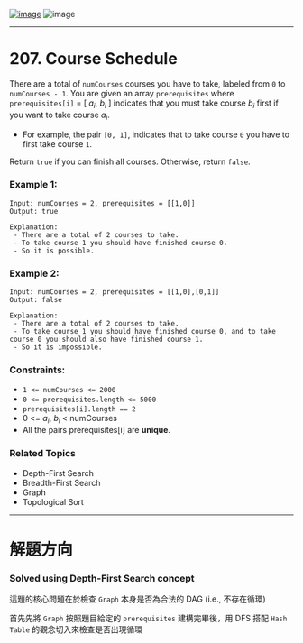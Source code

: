 [![image](https://img.shields.io/badge/Leetcode-Link-blue?logo=leetcode)](https://leetcode.com/problems/course-schedule/)
![image](https://img.shields.io/badge/Difficulty-Medium-yellow)

---

# 207. Course Schedule

There are a total of `numCourses` courses you have to take, labeled from `0` to `numCourses - 1`. You are given an array `prerequisites` where `prerequisites[i]` = [ $a_i$, $b_i$ ] indicates that you must take course $b_i$  first if you want to take course $a_i$.

- For example, the pair `[0, 1]`, indicates that to take course `0` you have to first take course `1`.

Return `true` if you can finish all courses. Otherwise, return `false`.

### Example 1:

```
Input: numCourses = 2, prerequisites = [[1,0]]
Output: true

Explanation:
 - There are a total of 2 courses to take. 
 - To take course 1 you should have finished course 0. 
 - So it is possible.
```

### Example 2:

```
Input: numCourses = 2, prerequisites = [[1,0],[0,1]]
Output: false

Explanation:
 - There are a total of 2 courses to take. 
 - To take course 1 you should have finished course 0, and to take course 0 you should also have finished course 1.
 - So it is impossible.
```

### Constraints:

- `1 <= numCourses <= 2000`
- `0 <= prerequisites.length <= 5000`
- `prerequisites[i].length == 2`
- 0 <= $a_i$, $b_i$ < numCourses
- All the pairs prerequisites[i] are **unique**.

### Related Topics

- Depth-First Search
- Breadth-First Search
- Graph
- Topological Sort
  
---

# 解題方向

### Solved using Depth-First Search concept

這題的核心問題在於檢查 `Graph` 本身是否為合法的 DAG (i.e., 不存在循環)

首先先將 `Graph` 按照題目給定的 `prerequisites` 建構完畢後，用 DFS 搭配 `Hash Table` 的觀念切入來檢查是否出現循環
